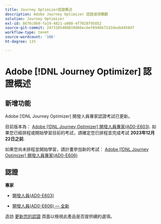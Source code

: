 ```yaml
---
title: Journey Optimizer認證概述
description: Adobe Journey Optimizer 認證選項概觀
solution: Journey Optimizer
exl-id: 8676c9b0-fa19-4821-a008-4f7028f95852
source-git-commit: 2473105408819d66ecbef6946b71d2deab445847
workflow-type: tm+mt
source-wordcount: '106'
ht-degree: 11%

---
```


# Adobe [!DNL Journey Optimizer] 認證概述

## 新增功能

Adobe [!DNL Journey Optimizer] 開發人員專家認證考試已更新。

目前版本為： [Adobe [!DNL Journey Optimizer] 開發人員專家(AD0-E603)](/help/certifications/ajo/ajo-e-developer.md). 如果您已經排程或開始學習目前的考試，請確定您已排程並完成考試 **2023年12月22日之前**.

如果您尚未排程並開始學習，請計畫參加新的考試： [Adobe [!DNL Journey Optimizer] 開發人員專家(AD0-E606)](/help/certifications/ajo/ajo-e-developer-23-10.md)

## 認證

**專家**

* [開發人員(AD0-E603)](/help/certifications/ajo/ajo-e-developer.md) <!--AD0-E603-->

* [開發人員(AD0-E606) — 全新](/help/certifications/ajo/ajo-e-developer-23-10.md) <!--AD0-E606-->

造訪 [更新您的認證](/help/certifications/renew.md) 頁面以檢視此產品是否提供續約選項。
